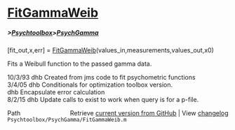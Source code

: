 # [FitGammaWeib](FitGammaWeib)
##### >[Psychtoolbox](Psychtoolbox)>[PsychGamma](PsychGamma)

[fit\_out,x,err] = [FitGammaWeib](FitGammaWeib)(values\_in,measurements,values\_out,x0)  
  
Fits a Weibull function to the passed gamma data.  
  
10/3/93   dhb   Created from jms code to fit psychometric functions  
3/4/05  dhb     Conditionals for optimization toolbox version.  
            dhb     Encapsulate error calculation  
8/2/15    dhb   Update calls to exist to work when query is for a p-file.  




<div class="code_header" style="text-align:right;">
  <span style="float:left;">Path&nbsp;&nbsp;</span> <span class="counter">Retrieve <a href=
  "https://raw.github.com/Psychtoolbox-3/Psychtoolbox-3/beta/Psychtoolbox/PsychGamma/FitGammaWeib.m">current version from GitHub</a> | View <a href=
  "https://github.com/Psychtoolbox-3/Psychtoolbox-3/commits/beta/Psychtoolbox/PsychGamma/FitGammaWeib.m">changelog</a></span>
</div>
<div class="code">
  <code>Psychtoolbox/PsychGamma/FitGammaWeib.m</code>
</div>

